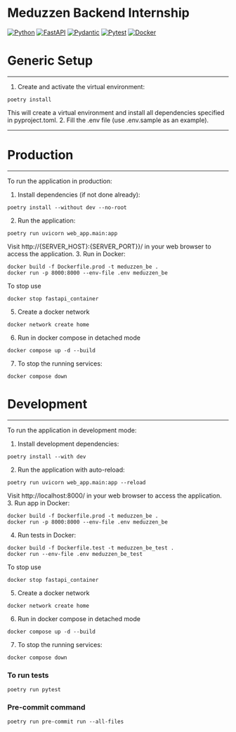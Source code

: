 # Meduzzen Backend Internship
[![Python](https://img.shields.io/badge/-Python-%233776AB?style=for-the-badge&logo=python&logoColor=white&labelColor=0a0a0a)](https://www.python.org/)
[![FastAPI](https://img.shields.io/badge/FastAPI-005571?style=for-the-badge&logo=fastapi&logoColor=white&labelColor=0a0a0a)](https://fastapi.tiangolo.com/)
[![Pydantic](https://img.shields.io/badge/Pydantic-1B5B25?style=for-the-badge&logo=pydantic&logoColor=white&labelColor=0a0a0a)](https://pydantic-docs.helpmanual.io/)
[![Pytest](https://img.shields.io/badge/Pytest-0A9B38?style=for-the-badge&logo=pytest&logoColor=white&labelColor=0a0a0a)](https://pytest.org/)
[![Docker](https://img.shields.io/badge/Docker-2496ED?style=for-the-badge&logo=docker&logoColor=white&labelColor=0a0a0a)](https://www.docker.com/)

# Generic Setup
***
1. Create and activate the virtual environment:
```
poetry install
```
This will create a virtual environment and install all dependencies specified in pyproject.toml.
2. Fill the .env file (use .env.sample as an example).
***
# Production
***
To run the application in production:
1. Install dependencies (if not done already):
```
poetry install --without dev --no-root
```
2. Run the application:
```
poetry run uvicorn web_app.main:app
```
Visit http://{SERVER_HOST}:{SERVER_PORT}}/ in your web browser to access the application.
3. Run in Docker:
```
docker build -f Dockerfile.prod -t meduzzen_be .
docker run -p 8000:8000 --env-file .env meduzzen_be
```
To stop use
```
docker stop fastapi_container
```
5. Create a docker network
```
docker network create home
```
6. Run in docker compose in detached mode
```
docker compose up -d --build
```
7. To stop the running services:
```
docker compose down
```
# Development
***
To run the application in development mode:
1. Install development dependencies:
```
poetry install --with dev
```
2. Run the application with auto-reload:
```
poetry run uvicorn web_app.main:app --reload
```
Visit http://localhost:8000/ in your web browser to access the application.
3. Run app in Docker:
```
docker build -f Dockerfile.prod -t meduzzen_be .
docker run -p 8000:8000 --env-file .env meduzzen_be
```
4. Run tests in Docker:
```
docker build -f Dockerfile.test -t meduzzen_be_test .
docker run --env-file .env meduzzen_be_test
```
To stop use
```
docker stop fastapi_container
```
5. Create a docker network
```
docker network create home
```
6. Run in docker compose in detached mode
```
docker compose up -d --build
```
7. To stop the running services:
```
docker compose down
```
### To run tests
```
poetry run pytest
```
### Pre-commit command
```
poetry run pre-commit run --all-files
```
